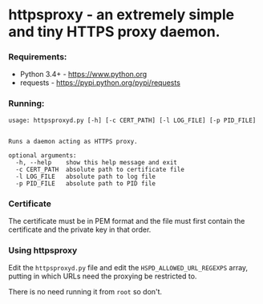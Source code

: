 # httpsproxy - an extremely simple and tiny HTTPS proxy daemon.

### Requirements:
- Python 3.4+ - https://www.python.org
- requests - https://pypi.python.org/pypi/requests

### Running:
    usage: httpsproxyd.py [-h] [-c CERT_PATH] [-l LOG_FILE] [-p PID_FILE]


    Runs a daemon acting as HTTPS proxy.

    optional arguments:
      -h, --help    show this help message and exit
      -c CERT_PATH  absolute path to certificate file
      -l LOG_FILE   absolute path to log file
      -p PID_FILE   absolute path to PID file

### Certificate
The certificate must be in PEM format and the file must first contain the certificate and the private key in that order.

### Using httpsproxy
Edit the `httpsproxyd.py` file and edit the `HSPD_ALLOWED_URL_REGEXPS` array, putting in which URLs need the proxying be restricted to.

There is no need running it from `root` so don't.
